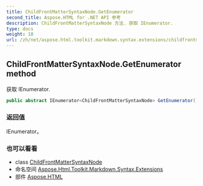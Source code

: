 ```yaml
---
title: ChildFrontMatterSyntaxNode.GetEnumerator
second_title: Aspose.HTML for .NET API 参考
description: ChildFrontMatterSyntaxNode 方法. 获取 IEnumerator.
type: docs
weight: 10
url: /zh/net/aspose.html.toolkit.markdown.syntax.extensions/childfrontmattersyntaxnode/getenumerator/
---
```

## ChildFrontMatterSyntaxNode.GetEnumerator method

获取 IEnumerator.

```csharp
public abstract IEnumerator<ChildFrontMatterSyntaxNode> GetEnumerator()
```

### 返回值

IEnumerator。

### 也可以看看

* class [ChildFrontMatterSyntaxNode](../)
* 命名空间 [Aspose.Html.Toolkit.Markdown.Syntax.Extensions](../../childfrontmattersyntaxnode/)
* 部件 [Aspose.HTML](../../../)


